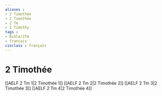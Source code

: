 ```yaml
---
aliases : 
- 2 Timothée
- 2 Timothée
- 2 Tm
- 2 Timothy
tags : 
- Bible/2Tm
- français
cssclass : français
---
```


# 2 Timothée

[[AELF 2 Tm 1|2 Timothée 1]]
[[AELF 2 Tm 2|2 Timothée 2]]
[[AELF 2 Tm 3|2 Timothée 3]]
[[AELF 2 Tm 4|2 Timothée 4]]
